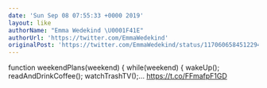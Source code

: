 ```yaml
---
date: 'Sun Sep 08 07:55:33 +0000 2019'
layout: like
authorName: "Emma Wedekind \U0001F41E"
authorUrl: 'https://twitter.com/EmmaWedekind'
originalPost: 'https://twitter.com/EmmaWedekind/status/1170606584512294912'
---
```

function weekendPlans(weekend) {
  while(weekend) {
    wakeUp();
    readAndDrinkCoffee();
    watchTrashTV();… https://t.co/FFmafpF1GD